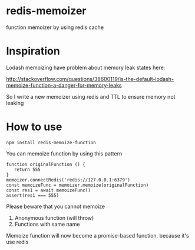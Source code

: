 # redis-memoizer

function memoizer by using redis cache

# Inspiration

Lodash memoizing have problem about memory leak states here:

http://stackoverflow.com/questions/38600119/is-the-default-lodash-memoize-function-a-danger-for-memory-leaks

So I write a new memoizer using redis and TTL to ensure memory not leaking

# How to use

```
npm install redis-memoize-function
```

You can memoize function by using this pattern

```
function originalFunction () {
   return 555
} 
memoizer.connectRedis('redis://127.0.0.1:6379')
const memoizeFunc = memoizer.memoize(originalFunction)
const res1 = await memoizeFunc()
assert(res1 === 555)
```

Please beware that you cannot memoize

1. Anonymous function (will throw)
2. Functions with same name

Memoize function will now become a promise-based function, because it's use redis

